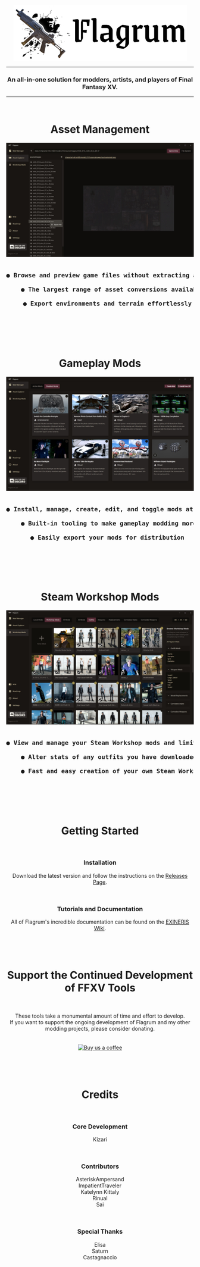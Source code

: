 <p align="center">
    <img alt="Flagrum" src="Images/Readme/logo.png" />
</p>

---
<h3 align="center">An all-in-one solution for modders, artists, and players of Final Fantasy XV.</h3>

---
&nbsp;

<h1 align="center">Asset Management</h1>

![Asset Management](Images/Readme/asset.jpg)

<pre align="center">
<h3>● Browse and preview game files without extracting anything<br/>
    ● The largest range of asset conversions available of any FFXV tools<br/>
    ● Export environments and terrain effortlessly</h3>
</pre>
&nbsp;
<p><br/></p>

<h1 align="center">Gameplay Mods</h1>

![Gameplay Mods](Images/Readme/gameplay.jpg)

<pre align="center">
<h3>● Install, manage, create, edit, and toggle mods at will<br/>
    ● Built-in tooling to make gameplay modding more manageable<br/>
    ● Easily export your mods for distribution</h3>
</pre>
&nbsp;
<p><br/></p>

<h1 align="center">Steam Workshop Mods</h1>

![Steam Workshop Mods](Images/Readme/workshop.jpg)

<pre align="center">
<h3>● View and manage your Steam Workshop mods and limits<br/>
    ● Alter stats of any outfits you have downloaded from Steam Workshop<br/>
    ● Fast and easy creation of your own Steam Workshop mods</h3>
</pre>
&nbsp;
<p><br/></p>

<h1 align="center">Getting Started</h1>
<br/>
<h3 align="center">Installation</h3>
<p align="center">Download the latest version and follow the instructions on the <a href="https://github.com/Kizari/Flagrum/releases/latest">Releases Page</a>.</p>
<br/>
<h3 align="center">Tutorials and Documentation</h3>
<p align="center">All of Flagrum's incredible documentation can be found on the <a href="https://github.com/Kizari/Flagrum/wiki">EXINERIS Wiki</a>.</p>
&nbsp;
<p><br/></p>

<h1 align="center">Support the Continued Development of FFXV Tools</h1>
<br/>
<p align="center">
These tools take a monumental amount of time and effort to develop.<br/>
If you want to support the ongoing development of Flagrum and my other modding projects, please consider donating.<br/><br/><br/>
<a href="https://buymeacoffee.com/Exineris"><img width="200" src="https://i.imgur.com/cCLsrEb.png" alt="Buy us a coffee" /></a>
</p>
&nbsp;
<p><br/></p>

<h1 align="center">Credits</h1>
<br/>
<h3 align="center">Core Development</h3>
<p align="center">Kizari</p>
<br/>
<h3 align="center">Contributors</h3>
<p align="center">
AsteriskAmpersand<br/>
ImpatientTraveler<br/>
Katelynn Kittaly<br/>
Rinual<br/>
Sai
</p>
<br/>
<h3 align="center">Special Thanks</h3>
<p align="center">
Elisa<br/>
Saturn<br/>
Castagnaccio
</p>